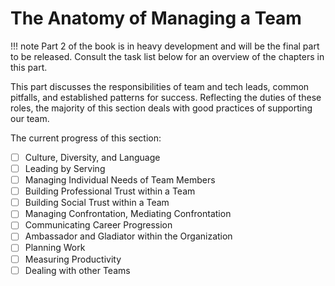 # The Anatomy of Managing a Team

!!! note
    Part 2 of the book is in heavy development and will be the final part to be released. Consult the task list below for an overview of the chapters in this part.

This part discusses the responsibilities of team and tech leads, common pitfalls, and established patterns for success. Reflecting the duties of these roles, the majority of this section deals with good practices of supporting our team.

The current progress of this section:

- [ ] Culture, Diversity, and Language
- [ ] Leading by Serving
- [ ] Managing Individual Needs of Team Members
- [ ] Building Professional Trust within a Team
- [ ] Building Social Trust within a Team
- [ ] Managing Confrontation, Mediating Confrontation
- [ ] Communicating Career Progression
- [ ] Ambassador and Gladiator within the Organization
- [ ] Planning Work
- [ ] Measuring Productivity
- [ ] Dealing with other Teams
